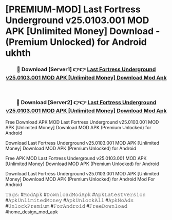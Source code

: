 # [PREMIUM-MOD] Last Fortress Underground v25.0103.001 MOD APK [Unlimited Money] Download - (Premium Unlocked) for Android ukhth



<div align="center">
<h3>🔴 Download [Server1] 👉👉 <a href="https://momento.my/?title=Last_Fortress_Underground_v25.0103.001_MOD_APK_[Unlimited_Money]_Download">Last Fortress Underground v25.0103.001 MOD APK [Unlimited Money] Download Mod Apk</a></h3><br>

<h3>🔴 Download [Server2] 👉👉 <a href="https://momento.my/?title=Last_Fortress_Underground_v25.0103.001_MOD_APK_[Unlimited_Money]_Download">Last Fortress Underground v25.0103.001 MOD APK [Unlimited Money] Download Mod Apk</a></h3>
</div>



Free Download APK MOD Last Fortress Underground v25.0103.001 MOD APK [Unlimited Money] Download MOD APK (Premium Unlocked) for Android

Download Last Fortress Underground v25.0103.001 MOD APK [Unlimited Money] Download MOD APK (Premium Unlocked) for Android

Free APK MOD Last Fortress Underground v25.0103.001 MOD APK [Unlimited Money] Download MOD APK (Premium Unlocked) for Android

Download Last Fortress Underground v25.0103.001 MOD APK [Unlimited Money] Download MOD APK (Premium Unlocked) for Android Mod For Android

𝚃𝚊𝚐𝚜: #𝙼𝚘𝚍𝙰𝚙𝚔 #𝙳𝚘𝚠𝚗𝚕𝚘𝚊𝚍𝙼𝚘𝚍𝙰𝚙𝚔 #𝙰𝚙𝚔𝙻𝚊𝚝𝚎𝚜𝚝𝚅𝚎𝚛𝚜𝚒𝚘𝚗 #𝙰𝚙𝚔𝚄𝚗𝚕𝚒𝚖𝚒𝚝𝚎𝚍𝙼𝚘𝚗𝚎𝚢 #𝙰𝚙𝚔𝚄𝚗𝚕𝚘𝚌𝚔𝙰𝚕𝚕 #𝙰𝚙𝚔𝙽𝚘𝙰𝚍𝚜 #𝚄𝚗𝚕𝚘𝚌𝚔𝙿𝚛𝚎𝚖𝚒𝚞𝚖 #𝙵𝚘𝚛𝙰𝚗𝚍𝚛𝚘𝚒𝚍 #𝙵𝚛𝚎𝚎𝙳𝚘𝚠𝚗𝚕𝚘𝚊𝚍 #home_design_mod_apk
